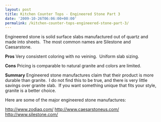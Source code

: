 ```yaml
---
layout: post
title: Kitchen Counter Tops - Engineered Stone Part 3
date: '2009-10-26T06:06:00+00:00'
permalink: /kitchen-counter-tops-engineered-stone-part-3/
---
```

<div class="separator" style="clear: both; text-align: center;"><a style="clear: right; cssfloat: right; float: right; margin-bottom: 1em; margin-left: 1em;" href="http://1.bp.blogspot.com/_7AGTcxqqYm8/SuWsI1BypiI/AAAAAAAAAGY/rXkSYQGnZtw/s1600-h/3002_1.jpg"><img src="http://1.bp.blogspot.com/_7AGTcxqqYm8/SuWsI1BypiI/AAAAAAAAAGY/rXkSYQGnZtw/s400/3002_1.jpg" border="0" alt="" /></a></div>
Engineered stone is solid surface slabs manufactured out of quartz and made into sheets.  The most common names are Silestone and Caesarstone.

<strong>Pros</strong>
Very consistent coloring with no veining.  Uniform slab sizing.

<strong>Cons</strong>
Pricing is comparable to natural granite and colors are limited.

<strong>Summary</strong>
Engineered stone manufactures claim that their product is more durable than granite.  I do not find this to be true, and there is very little savings over granite slab.  If you want something unique that fits your style, granite is a better choice.

Here are some of the major engineered stone manufactures:

<a href="http://www.zodiaq.com/">http://www.zodiaq.com/</a>
<a href="http://www.caesarstoneus.com/">http://www.caesarstoneus.com/</a>
<a href="http://www.silestone.com/">http://www.silestone.com/</a>
